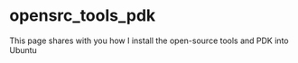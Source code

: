 # opensrc_tools_pdk
This page shares with you how I install the open-source tools and PDK into Ubuntu
